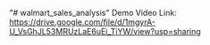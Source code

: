 "# walmart_sales_analysis" 
Demo Video Link: https://drive.google.com/file/d/1mgyrA-U_VsGhJL53MRUzLaE6uEi_TiYW/view?usp=sharing
